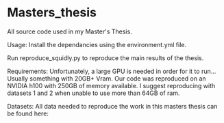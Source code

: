 # Masters_thesis
All source code used in my Master's Thesis.


Usage:
Install the dependancies using the environment.yml file.

Run reproduce_squidly.py to reproduce the main results of the thesis.


Requirements:
Unfortunately, a large GPU is needed in order for it to run... Usually something with 20GB+ Vram. Our code was reproduced on an NVIDIA h100 with 250GB of memory available.
I suggest reproducing with datasets 1 and 2 when unable to use more than 64GB of ram.

Datasets:
All data needed to reproduce the work in this masters thesis can be found here:


